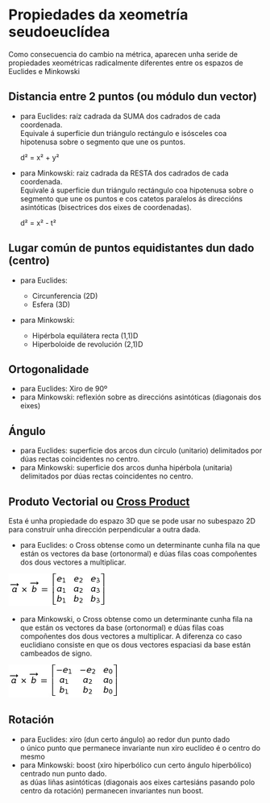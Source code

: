# Propiedades da xeometría seudoeuclídea
Como consecuencia do cambio na métrica, aparecen unha seride de propiedades xeométricas radicalmente diferentes entre os espazos de Euclides e Minkowski

## Distancia entre 2 puntos (ou módulo dun vector)
* para Euclides: raíz cadrada da SUMA dos cadrados de cada coordenada.<br>
  Equivale á superficie dun triángulo rectángulo e isósceles coa hipotenusa sobre o segmento que une os puntos.
  
  d² = x² + y²
  
* para Minkowski: raiz cadrada da RESTA dos cadrados de cada coordenada.<br>
  Equivale á superficie dun triángulo rectángulo coa hipotenusa sobre o segmento que une os puntos e cos catetos paralelos ás direccións asintóticas (bisectrices dos eixes de coordenadas).
  
  d² = x² - t²

## Lugar común de puntos equidistantes dun dado (centro)
  * para Euclides:
    - Circunferencia (2D)
    - Esfera (3D)

  * para Minkowski:
    - Hipérbola equilátera recta (1,1)D
    - Hiperboloide de revolución (2,1)D
  
## Ortogonalidade
  * para Euclides: Xiro de 90º
  * para Minkowski: reflexión sobre as direccións asintóticas (diagonais dos eixes)
  
## Ángulo
  * para Euclides: superficie dos arcos dun círculo (unitario) delimitados por dúas rectas coincidentes no centro.
  * para Minkowski: superficie dos arcos dunha hipérbola (unitaria) delimitados por dúas rectas coincidentes no centro.
  
## Produto Vectorial  ou [Cross Product](CrossProduct.md)
Esta é unha propiedade do espazo 3D que se pode usar no subespazo 2D para construír unha dirección perpendicular a outra dada.
* para Euclides:  o Cross obtense como un determinante cunha fila na que están os vectores da base (ortonormal) e dúas filas coas compoñentes dos dous vectores a multiplicar.

![Produto vectorial Euclideo](../FORMULAS/detCrossEucl.jpg)

* para Minkowski, o Cross obtense como un determinante cunha fila na que están os vectores da base (ortonormal) e dúas filas coas compoñentes dos dous vectores a multiplicar. A diferenza co caso euclidiano consiste en que os dous vectores espaciasi da base están cambeados de signo.

![Produto vectorial Minkowski](../FORMULAS/detCrossMink.jpg)

## Rotación
  * para Euclides: xiro (dun certo ángulo)  ao redor dun punto dado <br>
          o único punto que permanece invariante nun xiro euclídeo é o centro do mesmo
  * para Minkowski: boost (xiro hiperbólico cun certo ángulo hiperbólico) centrado nun punto dado.  <br>
          as dúas liñas asintóticas (diagonais aos eixes cartesiáns pasando polo centro da rotación) permanecen invariantes nun boost.
